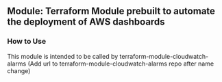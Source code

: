 ## Module: Terraform Module prebuilt to automate the deployment of AWS dashboards

### How to Use

This module is intended to be called by terraform-module-cloudwatch-alarms
(Add url to terraform-module-cloudwatch-alarms repo after name change)